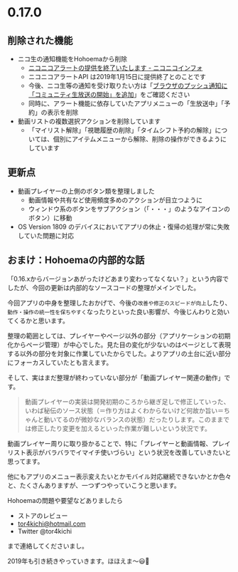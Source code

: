 ﻿# 0.17.0

## 削除された機能

* ニコ生の通知機能をHohoemaから削除
  * [ニコニコアラートの提供を終了いたします - ニコニコインフォ](https://blog.nicovideo.jp/niconews/96390.html)
  * ニコニコアラートAPI は2019年1月15日に提供終了とのことです
  * 今後、ニコ生等の通知を受け取りたい方は「[ブラウザのプッシュ通知に「コミュニティ生放送の開始」を追加](https://blog.nicovideo.jp/niconews/94839.html)」をご確認ください
  * 同時に、アラート機能に依存していたアプリメニューの「生放送中」「予約」の表示を削除
* 動画リストの複数選択アクションを削除しています
  * 「マイリスト解除」「視聴履歴の削除」「タイムシフト予約の解除」については、個別にアイテムメニューから解除、削除の操作ができるようにしています
  
## 更新点

* 動画プレイヤーの上側のボタン類を整理しました
  * 動画情報や共有など使用頻度多めのアクションが目立つように
  * ウィンドウ系のボタンをサブアクション（「・・・」のようなアイコンのボタン）に移動
* OS Version 1809 のデバイスにおいてアプリの休止・復帰の処理が常に失敗していた問題に対応  

## おまけ：Hohoemaの内部的な話

「0.16.xからバージョンあがったけどあまり変わってなくない？」という内容でしたが、今回の更新は内部的なソースコードの整理がメインでした。

今回アプリの中身を整理したおかげで、今後の`改善や修正のスピードが向上`したり、`動作・操作の統一性を保ちやすく`なったりといった良い影響が、今後じんわりと効いてくるかと思います。

整理の範囲としては、プレイヤーやページ以外の部分（アプリケーションの初期化からページ管理）が中心でした。見た目の変化が少ないのはページとして表現する以外の部分を対象に作業していたからでした。よりアプリの土台に近い部分にフォーカスしていたとも言えます。

そして、実はまだ整理が終わっていない部分が「動画プレイヤー関連の動作」です。

> 動画プレイヤーの実装は開発初期のころから継ぎ足しで修正していった、いわば秘伝のソース状態（＝作り方はよくわからないけど何故か旨い＝ちゃんと動いてるのが微妙なバランスの状態）だったりします。このままでは修正したり変更を加えるといった作業が難しいという状況です。

動画プレイヤー周りに取り掛かることで、特に「プレイヤーと動画情報、プレイリスト表示がバラバラでイマイチ使いづらい」という状況を改善していきたいと思ってます。

他にもアプリのメニュー表示変えたいとかモバイル対応継続できないかとか色々と、たくさんありますが、一つずつやっていこうと思います。

Hohoemaの問題や要望などありましたら

* ストアのレビュー
* tor4kichi@hotmail.com
* Twitter @tor4kichi

まで連絡してくださいまし。

2019年も引き続きやっていきます。ほほえま～😃🌄